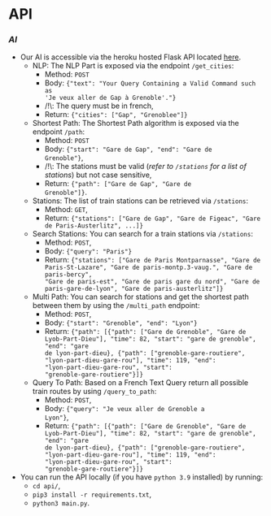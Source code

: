 # API

### **_AI_**

-   Our AI is accessible via the heroku hosted Flask API located <a href="https://api-aia.herokuapp.com">here</a>.
    -   NLP: The NLP Part is exposed via the endpoint <code>/get_cities</code>:
        -   Method: <code>POST</code>
        -   Body: <code>{"text": "Your Query Containing a Valid Command such as 'Je veux aller de Gap à Grenoble'."}</code>
        -   /!\\: The query must be in french,
        -   Return: <code>{"cities": ["Gap", "Grenoblee"]}</code>
    -   Shortest Path: The Shortest Path algorithm is exposed via the endpoint <code>/path</code>:
        -   Method: <code>POST</code>
        -   Body: <code>{"start": "Gare de Gap", "end": "Gare de Grenoble"}</code>,
        -   /!\\: The stations must be valid (_refer to <code>/stations</code> for a list of stations_) but not case sensitive,
        -   Return: <code>{"path": ["Gare de Gap", "Gare de Grenoble"]}</code>.
    -   Stations: The list of train stations can be retrieved via <code>/stations</code>:
        -   Method: <code>GET</code>,
        -   Return: <code>{"stations": ["Gare de Gap", "Gare de Figeac", "Gare de Paris-Austerlitz", ...]}</code>
    -   Search Stations: You can search for a train stations via <code>/stations</code>:
        -   Method: <code>POST</code>,
        -   Body: <code>{"query": "Paris"}</code>
        -   Return: <code>{"stations": ["Gare de Paris Montparnasse", "Gare de Paris-St-Lazare", "Gare de paris-montp.3-vaug.", "Gare de paris-bercy", "Gare de paris-est", "Gare de paris gare du nord", "Gare de paris-gare-de-lyon", "Gare de paris-austerlitz"]}</code>
    -   Multi Path: You can search for stations and get the shortest path between them by using the <code>/multi_path</code> endpoint:
        -   Method: <code>POST</code>,
        -   Body: <code>{"start": "Grenoble", "end": "Lyon"}</code>
        -   Return: <code>{"path": [{"path": ["Gare de Grenoble", "Gare de Lyob-Part-Dieu"], "time": 82, "start": "gare de grenoble", "end": "gare de lyon-part-dieu}, {"path": ["grenoble-gare-routiere", "lyon-part-dieu-gare-rou"], "time": 119, "end": "lyon-part-dieu-gare-rou", "start": "grenoble-gare-routiere"}]}</code>
    -   Query To Path: Based on a French Text Query return all possible train routes by using <code>/query_to_path</code>:
        -   Method: <code>POST</code>,
        -   Body: <code>{"query": "Je veux aller de Grenoble a Lyon"}</code>,
        -   Return: <code>{"path": [{"path": ["Gare de Grenoble", "Gare de Lyob-Part-Dieu"], "time": 82, "start": "gare de grenoble", "end": "gare de lyon-part-dieu}, {"path": ["grenoble-gare-routiere", "lyon-part-dieu-gare-rou"], "time": 119, "end": "lyon-part-dieu-gare-rou", "start": "grenoble-gare-routiere"}]}</code>
-   You can run the API locally (if you have <code>python 3.9</code> installed) by running:
    -   <code>cd api/</code>,
    -   <code>pip3 install -r requirements.txt</code>,
    -   <code>python3 main.py</code>.
